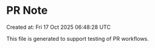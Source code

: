 # PR Note

Created at: Fri 17 Oct 2025 06:48:28 UTC

This file is generated to support testing of PR workflows.
